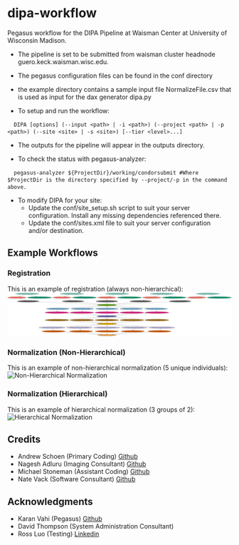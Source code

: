 # dipa-workflow
Pegasus workflow for the DIPA Pipeline at Waisman Center at University
of Wisconsin Madison.

- The pipeline is set to be submitted from waisman cluster headnode
  guero.keck.waisman.wisc.edu.

- The pegasus configuration files can be found in the conf directory

- the example directory contains a sample input file NormalizeFile.csv
  that is used as input for the dax generator dipa.py

- To setup and run the workflow:
```
  DIPA [options] (--input <path> | -i <path>) (--project <path> | -p <path>) (--site <site> | -s <site>) [--tier <level>...]
```

- The outputs for the pipeline will appear in the outputs directory.

- To check the status with pegasus-analyzer:
```
  pegasus-analyzer ${ProjectDir}/working/condorsubmit #Where $ProjectDir is the directory specified by --project/-p in the command above.
```

- To modify DIPA for your site:
  * Update the conf/site_setup.sh script to suit your server configuration. Install any missing dependencies referenced there.
  * Update the conf/sites.xml file to suit your server configuration and/or destination.

## Example Workflows

### Registration
This is an example of registration (always non-hierarchical):
![Registration](/doc/example_registration.png)

### Normalization (Non-Hierarchical)
This is an example of non-hierarchical normalization (5 unique individuals):
![Non-Hierarchical Normalization](/doc/example_normalization_nohierarchy.png)

### Normalization (Hierarchical)
This is an example of hierarchical normalization (3 groups of 2):
![Hierarchical Normalization](/doc/example_normalization_hierarchy.png)

## Credits
* Andrew Schoen (Primary Coding) [Github](https://github.com/AndrewJSchoen)
* Nagesh Adluru (Imaging Consultant) [Github](https://github.com/nadluru)
* Michael Stoneman (Assistant Coding) [Github](https://github.com/stonemanm)
* Nate Vack (Software Consultant) [Github](https://github.com/njvack)

## Acknowledgments
* Karan Vahi (Pegasus) [Github](https://github.com/vahi)
* David Thompson (System Administration Consultant)
* Ross Luo (Testing) [Linkedin](https://www.linkedin.com/in/ross-luo-143897120)
